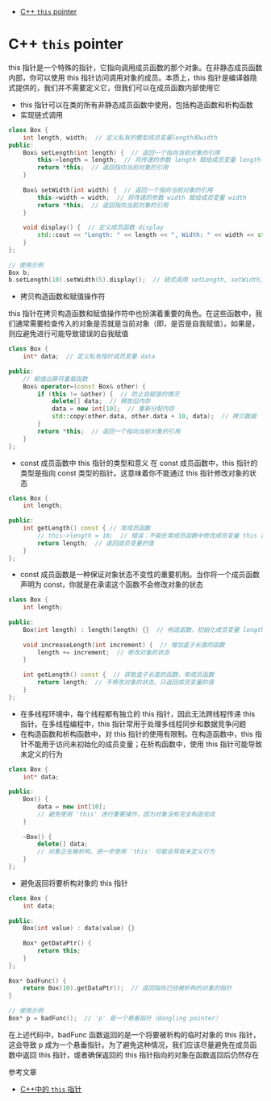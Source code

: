 - [C++ `this` pointer](#c-this-pointer)

# C++ `this` pointer

this 指针是一个特殊的指针，它指向调用成员函数的那个对象。在非静态成员函数内部，你可以使用 this 指针访问调用对象的成员。本质上，this 指针是编译器隐式提供的，我们并不需要定义它，但我们可以在成员函数内部使用它

- this 指针可以在类的所有非静态成员函数中使用，包括构造函数和析构函数
- 实现链式调用

```cpp
class Box {
    int length, width;  // 定义私有的整型成员变量length和width
public:
    Box& setLength(int length) {  // 返回一个指向当前对象的引用
        this->length = length;  // 将传递的参数 length 赋给成员变量 length
        return *this;  // 返回指向当前对象的引用
    }
 
    Box& setWidth(int width) {  // 返回一个指向当前对象的引用
        this->width = width;  // 将传递的参数 width 赋给成员变量 width
        return *this;  // 返回指向当前对象的引用
    }
 
    void display() {  // 定义成员函数 display
        std::cout << "Length: " << length << ", Width: " << width << std::endl;  // 输出成员变量 length 和 width 的值
    }
};
 
// 使用示例
Box b;
b.setLength(10).setWidth(5).display();  // 链式调用 setLength, setWidth, display 函数显示结果
```

- 拷贝构造函数和赋值操作符

this 指针在拷贝构造函数和赋值操作符中也扮演着重要的角色。在这些函数中，我们通常需要检查传入的对象是否就是当前对象（即，是否是自我赋值）。如果是，则应避免进行可能导致错误的自我赋值

```cpp
class Box {
    int* data;  // 定义私有指针成员变量 data
 
public:
    // 赋值运算符重载函数
    Box& operator=(const Box& other) {
        if (this != &other) {  // 防止自赋值的情况
            delete[] data;  // 释放旧内存
            data = new int[10];  // 重新分配内存
            std::copy(other.data, other.data + 10, data);  // 拷贝数据
        }
        return *this;  // 返回一个指向当前对象的引用
    }
};
```

- const 成员函数中 this 指针的类型和意义 在 const 成员函数中，this 指针的类型是指向 const 类型的指针。这意味着你不能通过 this 指针修改对象的状态

```cpp
class Box {
    int length;
 
public:
    int getLength() const { // 常成员函数
        // this->length = 10;  // 错误：不能在常成员函数中修改成员变量 this 指针的类型是 const Box*，所以你不能通过 this 指针来修改 length
        return length;  // 返回成员变量的值
    }
};
```

- const 成员函数是一种保证对象状态不变性的重要机制。当你将一个成员函数声明为 const，你就是在承诺这个函数不会修改对象的状态

```cpp
class Box {
    int length;
 
public:
    Box(int length) : length(length) {}  // 构造函数，初始化成员变量 length
 
    void increaseLength(int increment) {  // 增加盒子长度的函数
        length += increment;  // 修改对象的状态
    }
 
    int getLength() const {  // 获取盒子长度的函数，常成员函数
        return length;  // 不修改对象的状态，只返回成员变量的值
    }
};
```

- 在多线程环境中，每个线程都有独立的 this 指针，因此无法跨线程传递 this 指针。在多线程编程中，this 指针常用于处理多线程同步和数据竞争问题
- 在构造函数和析构函数中，对 this 指针的使用有限制。在构造函数中，this 指针不能用于访问未初始化的成员变量；在析构函数中，使用 this 指针可能导致未定义的行为

```cpp
class Box {
    int* data;
 
public:
    Box() {
        data = new int[10];
        // 避免使用 'this' 进行重要操作，因为对象没有完全构造完成
    }
 
    ~Box() {
        delete[] data;
        // 对象正在被析构，进一步使用 'this' 可能会导致未定义行为
    }
};
```

- 避免返回将要析构对象的 this 指针

```cpp
class Box {
    int data;
 
public:
    Box(int value) : data(value) {}
 
    Box* getDataPtr() {
        return this;
    }
};
 
Box* badFunc() {
    return Box(10).getDataPtr();  // 返回指向已经被析构的对象的指针
}
 
// 使用示例
Box* p = badFunc();  // 'p' 是一个悬垂指针（dangling pointer）
```

在上述代码中，badFunc 函数返回的是一个将要被析构的临时对象的 this 指针，这会导致 p 成为一个悬垂指针。为了避免这种情况，我们应该尽量避免在成员函数中返回 this 指针，或者确保返回的 this 指针指向的对象在函数返回后仍然存在


参考文章

- [C++中的 `this` 指针](https://blog.csdn.net/crr411422/article/details/131063469)
